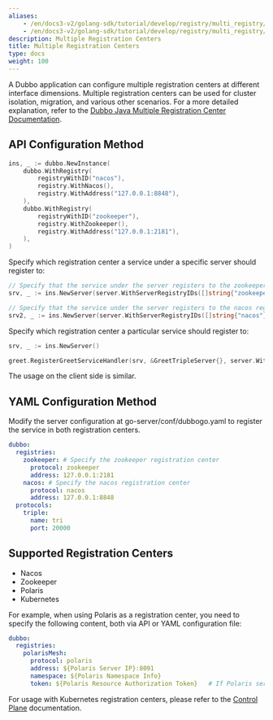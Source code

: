 ```yaml
---
aliases:
    - /en/docs3-v2/golang-sdk/tutorial/develop/registry/multi_registry/
    - /en/docs3-v2/golang-sdk/tutorial/develop/registry/multi_registry/
description: Multiple Registration Centers
title: Multiple Registration Centers
type: docs
weight: 100
---
```


A Dubbo application can configure multiple registration centers at different interface dimensions. Multiple registration centers can be used for cluster isolation, migration, and various other scenarios. For a more detailed explanation, refer to the <a href="https://dubbo.apache.org/zh-cn/overview/mannual/java-sdk/reference-manual/registry/multiple-registry/" target="_blank">Dubbo Java Multiple Registration Center Documentation</a>.

## API Configuration Method

```go
ins, _ := dubbo.NewInstance(
	dubbo.WithRegistry(
	    registryWithID("nacos"),
		registry.WithNacos(),
		registry.WithAddress("127.0.0.1:8848"),
	),
	dubbo.WithRegistry(
	    registryWithID("zookeeper"),
		registry.WithZookeeper(),
		registry.WithAddress("127.0.0.1:2181"),
	),
)

```

Specify which registration center a service under a specific server should register to:
```go
// Specify that the service under the server registers to the zookeeper registration center
srv, _ := ins.NewServer(server.WithServerRegistryIDs([]string{"zookeeper"}))

// Specify that the service under the server registers to the nacos registration center
srv2, _ := ins.NewServer(server.WithServerRegistryIDs([]string{"nacos"}))
```

Specify which registration center a particular service should register to:
```go
srv, _ := ins.NewServer()

greet.RegisterGreetServiceHandler(srv, &GreetTripleServer{}, server.WithRegistryIDs([]string{"zookeeper"}))
```

The usage on the client side is similar.

## YAML Configuration Method

Modify the server configuration at go-server/conf/dubbogo.yaml to register the service in both registration centers.

```yaml
dubbo:
  registries:
    zookeeper: # Specify the zookeeper registration center
      protocol: zookeeper
      address: 127.0.0.1:2181
    nacos: # Specify the nacos registration center
      protocol: nacos
      address: 127.0.0.1:8848
  protocols:
    triple:
      name: tri
      port: 20000
```

## Supported Registration Centers
* Nacos
* Zookeeper
* Polaris
* Kubernetes

For example, when using Polaris as a registration center, you need to specify the following content, both via API or YAML configuration file:

```yaml
dubbo:
  registries:
    polarisMesh:
      protocol: polaris
      address: ${Polaris Server IP}:8091
      namespace: ${Polaris Namespace Info}
      token: ${Polaris Resource Authorization Token}   # If Polaris server enables client authorization, this parameter needs to be configured
```

For usage with Kubernetes registration centers, please refer to the [Control Plane](/en/overview/mannual/control-plane/) documentation.

